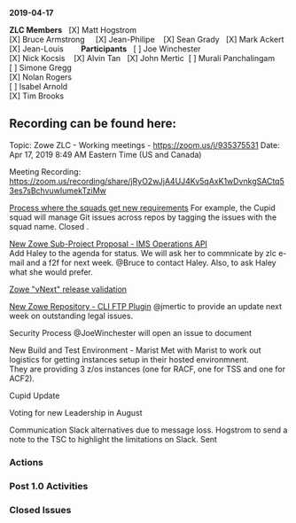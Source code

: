 __2019-04-17__


**ZLC Members**  
[X] Matt Hogstrom  
[X] Bruce Armstrong     
[X] Jean-Philipe    
[X] Sean Grady  
[X] Mark Ackert  
[X] Jean-Louis  
    
**Participants**  
[ ] Joe Winchester  
[X] Nick Kocsis   
[X] Alvin Tan   
[X] John Mertic  
[ ] Murali Panchalingam  
[ ] Simone Gregg  
[X] Nolan Rogers  
[ ] Isabel Arnold  
[X] Tim Brooks  

  
## Recording can be found here:  
Topic: Zowe ZLC - Working meetings -  https://zoom.us/j/935375531
Date: Apr 17, 2019 8:49 AM Eastern Time (US and Canada)

Meeting Recording:
https://zoom.us/recording/share/jRyO2wJjA4UJ4Kv5qAxK1wDvnkgSACtq53es7sBchvuwIumekTziMw
  


[Process where the squads get new requirements](https://app.zenhub.com/workspaces/zlc-5c93b1a4d74bd07972c93094/issues/zowe/zlc/81)
For example, the Cupid squad will manage Git issues across repos by tagging the issues with the squad name.
Closed .
  
[New Zowe Sub-Project Proposal - IMS Operations API](https://app.zenhub.com/workspaces/zlc-5c93b1a4d74bd07972c93094/issues/zowe/zlc/85)  
Add Haley to the agenda for status.  We will ask her to commnicate by zlc e-mail and a f2f for next week.
@Bruce to contact Haley.  Also, to ask Haley what she would prefer.
  
[Zowe "vNext" release validation](https://app.zenhub.com/workspaces/zlc-5c93b1a4d74bd07972c93094/issues/zowe/zlc/92)  
  
[New Zowe Repository - CLI FTP Plugin](https://app.zenhub.com/workspaces/zlc-5c93b1a4d74bd07972c93094/issues/zowe/zlc/93)
@jmertic to provide an update next week on outstanding legal issues.  

Security Process
@JoeWinchester will open an issue to document 

New Build and Test Environment - Marist
Met with Marist to work out logistics for getting instances setup in their hosted environmnent.  
They are providing 3 z/os instances (one for RACF, one for TSS and one for ACF2).  
  
Cupid Update

Voting for new Leadership in August

Communication
Slack alternatives due to message loss.  Hogstrom to send a note to the TSC to highlight the limitations on Slack.  Sent

### Actions  


### Post 1.0 Activities  


### Closed Issues